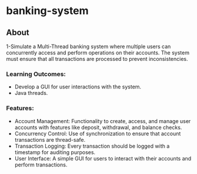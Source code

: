 # banking-system

## About
1-Simulate a Multi-Thread banking system where multiple users can concurrently access and perform operations on their accounts. The system must ensure that all transactions are processed to prevent inconsistencies.

### Learning Outcomes:
- Develop a GUI for user interactions with the system.
- Java threads.

### Features:
- Account Management: Functionality to create, access, and manage user accounts with features like deposit, withdrawal, and balance checks.
- Concurrency Control: Use of synchronization to ensure that account transactions are thread-safe.
- Transaction Logging: Every transaction should be logged with a timestamp for auditing purposes.
- User Interface: A simple GUI for users to interact with their accounts and perform transactions.
